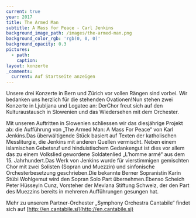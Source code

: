 ```yaml
---
current: true
year: 2017
title: The Armed Man
subtitle: A Mass for Peace - Carl Jenkins
background_image_path: /images/the-armed-man.png
background_color_rgb: 'rgb(0, 0, 0)'
background_opacity: 0.3
pictures:
  - path:
    caption:
layout: konzerte
_comments:
  current: Auf Startseite anzeigen
---
```



Unsere drei Konzerte in Bern und Zürich vor vollen Rängen sind vorbei. Wir bedanken uns herzlich für die stehenden Ovationen!Nun stehen zwei Konzerte in Ljubljana und Logatec an: DerChor freut sich auf den Kulturaustausch in Slowenien und das Wiedersehen mit dem Orchester.

Mit unseren Auftritten in Slowenien schliessen wir das diesjährige Projekt ab: die Aufführung von „The Armed Man: A Mass For Peace“ von Karl Jenkins.Das überwältigende Stück basiert auf Texten der katholischen Messliturgie, die Jenkins mit anderen Quellen vermischt. Neben einem islamischen Gebetsruf und hinduistischem Gedankengut ist dies vor allem das zu einem Volkslied gewordene Soldatenlied „L’homme armé“ aus dem 15. Jahrhundert.Das Werk von Jenkins wurde für vierstimmigen gemischten Chor mit zwei Solisten (Sopran und Muezzin) und sinfonische Orchesterbesetzung geschrieben.Die bekannte Berner Sopranistin Karin Stübi Wohlgemut wird den Sopran Solo Part übernehmen.Ebenso Scheich Peter Hüsseyin Cunz, Vorsteher der Mevlana Stiftung Schweiz, der den Part des Muezzins bereits in mehreren Aufführungen gesungen hat.

Mehr zu unserem Partner-Orchester „Symphony Orchestra Cantabile“ findet sich auf [http://en.cantabile.si](http://en.cantabile.si)
